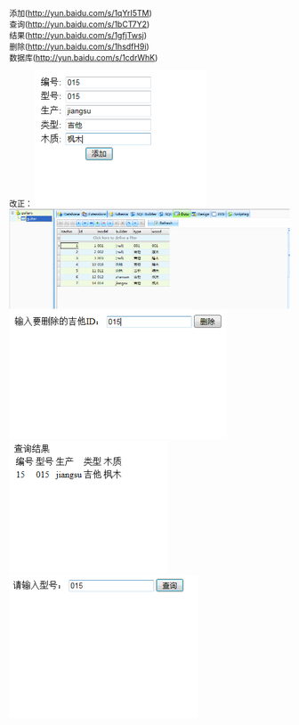添加(http://yun.baidu.com/s/1qYrI5TM)</br>
查询(http://yun.baidu.com/s/1bCT7Y2)</br>
结果(http://yun.baidu.com/s/1gfjTwsj)</br>
删除(http://yun.baidu.com/s/1hsdfH9i)</br>
数据库(http://yun.baidu.com/s/1cdrWhK)</br>


改正：
![image](https://raw.githubusercontent.com/wangyan186/Guitar/master/images/add.png)</br>
![image](https://raw.githubusercontent.com/wangyan186/Guitar/master/images/dada.png)</br>
![image](https://raw.githubusercontent.com/wangyan186/Guitar/master/images/delete.png)</br>
![image](https://raw.githubusercontent.com/wangyan186/Guitar/master/images/result.png)</br>
![image](https://raw.githubusercontent.com/wangyan186/Guitar/master/images/search.png)</br>

